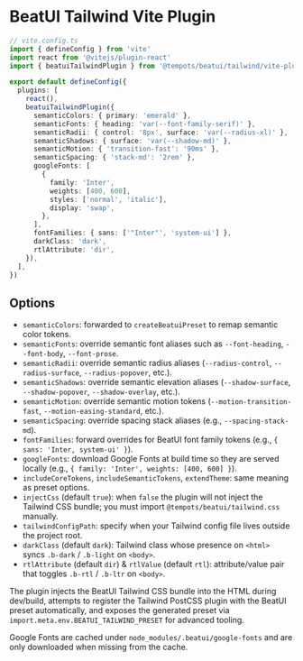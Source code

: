# BeatUI Tailwind Vite Plugin

```ts
// vite.config.ts
import { defineConfig } from 'vite'
import react from '@vitejs/plugin-react'
import { beatuiTailwindPlugin } from '@tempots/beatui/tailwind/vite-plugin'

export default defineConfig({
  plugins: [
    react(),
    beatuiTailwindPlugin({
      semanticColors: { primary: 'emerald' },
      semanticFonts: { heading: 'var(--font-family-serif)' },
      semanticRadii: { control: '8px', surface: 'var(--radius-xl)' },
      semanticShadows: { surface: 'var(--shadow-md)' },
      semanticMotion: { 'transition-fast': '90ms' },
      semanticSpacing: { 'stack-md': '2rem' },
      googleFonts: [
        {
          family: 'Inter',
          weights: [400, 600],
          styles: ['normal', 'italic'],
          display: 'swap',
        },
      ],
      fontFamilies: { sans: ['"Inter"', 'system-ui'] },
      darkClass: 'dark',
      rtlAttribute: 'dir',
    }),
  ],
})
```

## Options

- `semanticColors`: forwarded to `createBeatuiPreset` to remap semantic color tokens.
- `semanticFonts`: override semantic font aliases such as `--font-heading`, `--font-body`, `--font-prose`.
- `semanticRadii`: override semantic radius aliases (`--radius-control`, `--radius-surface`, `--radius-popover`, etc.).
- `semanticShadows`: override semantic elevation aliases (`--shadow-surface`, `--shadow-popover`, `--shadow-overlay`, etc.).
- `semanticMotion`: override semantic motion tokens (`--motion-transition-fast`, `--motion-easing-standard`, etc.).
- `semanticSpacing`: override spacing stack aliases (e.g., `--spacing-stack-md`).
- `fontFamilies`: forward overrides for BeatUI font family tokens (e.g., `{ sans: 'Inter, system-ui' }`).
- `googleFonts`: download Google Fonts at build time so they are served locally (e.g., `{ family: 'Inter', weights: [400, 600] }`).
- `includeCoreTokens`, `includeSemanticTokens`, `extendTheme`: same meaning as preset options.
- `injectCss` (default `true`): when `false` the plugin will not inject the Tailwind CSS bundle; you must import `@tempots/beatui/tailwind.css` manually.
- `tailwindConfigPath`: specify when your Tailwind config file lives outside the project root.
- `darkClass` (default `dark`): Tailwind class whose presence on `<html>` syncs `.b-dark` / `.b-light` on `<body>`.
- `rtlAttribute` (default `dir`) & `rtlValue` (default `rtl`): attribute/value pair that toggles `.b-rtl` / `.b-ltr` on `<body>`.

The plugin injects the BeatUI Tailwind CSS bundle into the HTML during dev/build, attempts to register the Tailwind PostCSS plugin with the BeatUI preset automatically, and exposes the generated preset via `import.meta.env.BEATUI_TAILWIND_PRESET` for advanced tooling.

Google Fonts are cached under `node_modules/.beatui/google-fonts` and are only downloaded when missing from the cache.
